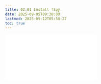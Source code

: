 ```yaml
---
title: 02.01 Install fSpy
date: 2025-09-05T09:30:00
lastmod: 2025-09-12T05:58:27
toc: true
---
```


![Link to included file content](../../../../3d-modeling/install-fspy.md)
